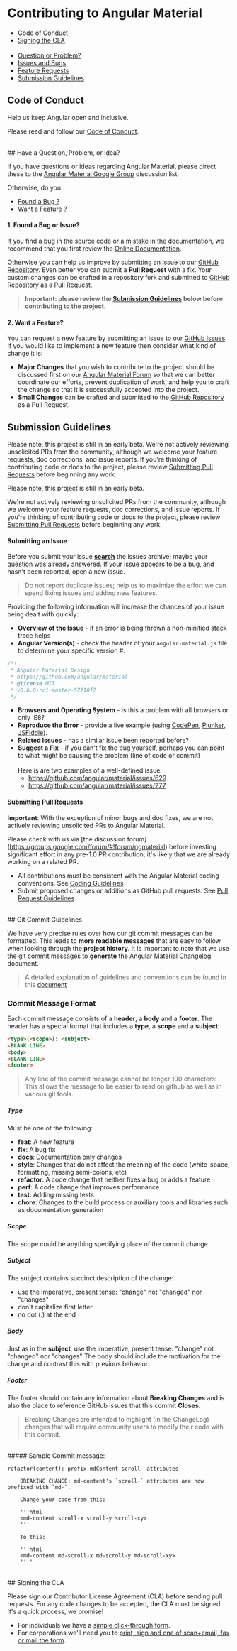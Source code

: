 # Contributing to Angular Material

 - [Code of Conduct](#coc)
 - [Signing the CLA](#cla)<br/><br/>
 - [Question or Problem?](#question)
 - [Issues and Bugs](#bug)
 - [Feature Requests](#feature)
 - [Submission Guidelines](#submit)
 
## <a name="coc"></a> Code of Conduct
Help us keep Angular open and inclusive.

Please read and follow our [Code of Conduct](https://github.com/angular/code-of-conduct/blob/master/CODE_OF_CONDUCT.md).

<br/>
## <a name="question"></a> Have a Question, Problem, or Idea?

If you have questions or ideas regarding Angular Material, please direct these to the [Angular Material Google Group](https://groups.google.com/forum/#!forum/ngmaterial)
discussion list.

Otherwise, do you:

- [Found a Bug ?](#bug)
- [Want a Feature ?](#feature)

#### <a name="bug"></a> 1. Found a Bug or Issue?
If you find a bug in the source code or a mistake in the documentation, we recommend that you first review the [Online Documentation](http://material.angularjs.org/). 

Otherwise you can help us improve by submitting an issue to our [GitHub Repository](https://github.com/angular/material/issues/new). Even better you can submit a **Pull Request** with a fix. Your custom changes can be crafted in a repository fork and submitted to [GitHub Repository](https://github.com/angular/material/compare) as a Pull Request.


> **Important: please review the [Submission Guidelines](#submit) below before contributing to the project**.

#### <a name="feature"></a> 2. Want a Feature?
You can request a new feature by submitting an issue to our [GitHub Issues](https://github.com/angular/material/issues/new).  If you would like to implement a new feature then consider what kind of change it is:

* **Major Changes** that you wish to contribute to the project should be discussed first on our
[Angular Material Forum](https://groups.google.com/forum/#!forum/ngmaterial) so that we can better coordinate our efforts, prevent duplication of work, and help you to craft the change so that it is successfully accepted into the
project.
* **Small Changes** can be crafted and submitted to the [GitHub Repository](https://github.com/angular/material/compare) as a Pull Request.

## <a name="submit"></a> Submission Guidelines
Please note, this project is still in an early beta. 
We're not actively reviewing unsolicited PRs from the community, although we welcome your feature requests, doc corrections, and issue reports. If you're thinking of contributing code or docs to the project, please review [Submitting Pull Requests](#submitpr) before beginning any work.  

Please note, this project is still in an early beta. 

We're not actively reviewing unsolicited PRs from the community, although we welcome your feature requests, doc corrections, and issue reports. If you're thinking of contributing code or docs to the project, please review [Submitting Pull Requests](#submitpr) before beginning any work.  

#### Submitting an Issue
Before you submit your issue **[search](https://github.com/angular/material/issues?q=is%3Aissue+is%3Aopen)** the issues archive; maybe your question was already answered. If your issue appears to be a bug, and hasn't been reported, open a new issue.

> Do not report duplicate issues; help us to maximize the effort we can spend fixing issues and adding new features.

Providing the following information will increase the chances of your issue being dealt with quickly:

* **Overview of the Issue** - if an error is being thrown a non-minified stack trace helps
* **Angular Version(s)** - check the header of your `angular-material.js` file to determine your specific version #.

```js
/*!
 * Angular Material Design
 * https://github.com/angular/material
 * @license MIT
 * v0.6.0-rc1-master-57f10f7
 */
 ```
* **Browsers and Operating System** - is this a problem with all browsers or only IE8?
* **Reproduce the Error** - provide a live example (using [CodePen](http://codepen.io/), [Plunker](http://plnkr.co/),
  [JSFiddle](http://jsfiddle.net/)). 
* **Related Issues** - has a similar issue been reported before?
* **Suggest a Fix** - if you can't fix the bug yourself, perhaps you can point to what might be
  causing the problem (line of code or commit)<br/><br/>
Here is are two examples of a well-defined issue:
  - https://github.com/angular/material/issues/629
  - https://github.com/angular/material/issues/277

#### <a name="submitpr"></a>Submitting Pull Requests

**Important**: With the exception of minor bugs and doc fixes, we are not actively reviewing unsolicited PRs to Angular Material. 

Please check with us via [the discussion forum] (https://groups.google.com/forum/#!forum/ngmaterial) before investing significant effort in any pre-1.0 PR contribution; it's likely that we are already working on a related PR.

* All contributions must be consistent with the Angular Material coding conventions. See [Coding Guidelines](CODING.md)
* Submit proposed changes or additions as GitHub pull requests. See [Pull Request Guidelines](PULL_REQUESTS.md)

<br/>
## <a name="commit"></a> Git Commit Guidelines

We have very precise rules over how our git commit messages can be formatted.  This leads to **more
readable messages** that are easy to follow when looking through the **project history**.  It is important to note that we use the git commit messages to **generate** the Angular Material [Changelog](../../CHANGELOG.md) document.

> A detailed explanation of guidelines and conventions can be found in this [document](https://docs.google.com/document/d/1QrDFcIiPjSLDn3EL15IJygNPiHORgU1_OOAqWjiDU5Y/edit#)

### Commit Message Format
Each commit message consists of a **header**, a **body** and a **footer**.  The header has a special
format that includes a **type**, a **scope** and a **subject**:

```html
<type>(<scope>): <subject>
<BLANK LINE>
<body>
<BLANK LINE>
<footer>
```

> Any line of the commit message cannot be longer 100 characters! <br/>This allows the message to be easier
to read on github as well as in various git tools.

##### Type
Must be one of the following:

* **feat**: A new feature
* **fix**: A bug fix
* **docs**: Documentation only changes
* **style**: Changes that do not affect the meaning of the code (white-space, formatting, missing
  semi-colons, etc)
* **refactor**: A code change that neither fixes a bug or adds a feature
* **perf**: A code change that improves performance
* **test**: Adding missing tests
* **chore**: Changes to the build process or auxiliary tools and libraries such as documentation
  generation

##### Scope
The scope could be anything specifying place of the commit change. 

##### Subject
The subject contains succinct description of the change:

* use the imperative, present tense: "change" not "changed" nor "changes"
* don't capitalize first letter
* no dot (.) at the end

##### Body
Just as in the **subject**, use the imperative, present tense: "change" not "changed" nor "changes"
The body should include the motivation for the change and contrast this with previous behavior.

##### Footer
The footer should contain any information about **Breaking Changes** and is also the place to
reference GitHub issues that this commit **Closes**.
>Breaking Changes are intended to highlight (in the ChangeLog) changes that will require community users to modify their code with this commit.

<br/>
##### Sample Commit message:

```text
refactor(content): prefix mdContent scroll- attributes
    
    BREAKING CHANGE: md-content's `scroll-` attributes are now prefixed with `md-`.
    
    Change your code from this:
    
    '''html
    <md-content scroll-x scroll-y scroll-xy>
    '''
	
    To this:    
	
    '''html
    <md-content md-scroll-x md-scroll-y md-scroll-xy>
    ''''
```

<br/>
## <a name="cla"></a> Signing the CLA 

Please sign our Contributor License Agreement (CLA) before sending pull requests. For any code
changes to be accepted, the CLA must be signed. It's a quick process, we promise!

* For individuals we have a [simple click-through form](https://cla.developers.google.com/about/google-individual?csw=1).
* For corporations we'll need you to
  [print, sign and one of scan+email, fax or mail the form](https://developers.google.com/open-source/cla/corporate?csw=1).


